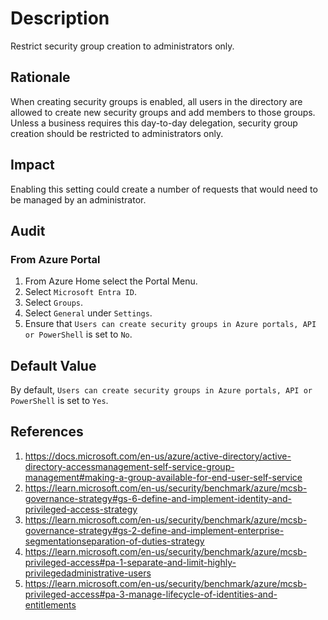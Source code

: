 # Description

Restrict security group creation to administrators only.

## Rationale

When creating security groups is enabled, all users in the directory are allowed to create new security groups and add members to those groups. Unless a business requires this day-to-day delegation, security group creation should be restricted to administrators only.

## Impact

Enabling this setting could create a number of requests that would need to be managed by an administrator.

## Audit

### From Azure Portal

1. From Azure Home select the Portal Menu.
2. Select `Microsoft Entra ID`.
3. Select `Groups`.
4. Select `General` under `Settings`.
5. Ensure that `Users can create security groups in Azure portals, API or PowerShell` is set to `No`.

## Default Value

By default, `Users can create security groups in Azure portals, API or PowerShell` is set to `Yes`.

## References

1. <https://docs.microsoft.com/en-us/azure/active-directory/active-directory-accessmanagement-self-service-group-management#making-a-group-available-for-end-user-self-service>
2. <https://learn.microsoft.com/en-us/security/benchmark/azure/mcsb-governance-strategy#gs-6-define-and-implement-identity-and-privileged-access-strategy>
3. <https://learn.microsoft.com/en-us/security/benchmark/azure/mcsb-governance-strategy#gs-2-define-and-implement-enterprise-segmentationseparation-of-duties-strategy>
4. <https://learn.microsoft.com/en-us/security/benchmark/azure/mcsb-privileged-access#pa-1-separate-and-limit-highly-privilegedadministrative-users>
5. <https://learn.microsoft.com/en-us/security/benchmark/azure/mcsb-privileged-access#pa-3-manage-lifecycle-of-identities-and-entitlements>
